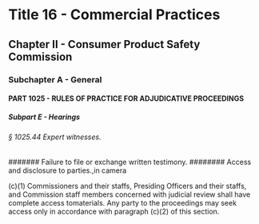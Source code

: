 
# Title 16 - Commercial Practices
## Chapter II - Consumer Product Safety Commission
### Subchapter A - General
#### PART 1025 - RULES OF PRACTICE FOR ADJUDICATIVE PROCEEDINGS
##### Subpart E - Hearings
###### § 1025.44 Expert witnesses.
####### Failure to file or exchange written testimony.
######## Access and disclosure to parties.,in camera

(c)(1) Commissioners and their staffs, Presiding Officers and their staffs, and Commission staff members concerned with judicial review shall have complete access tomaterials. Any party to the proceedings may seek access only in accordance with paragraph (c)(2) of this section.
